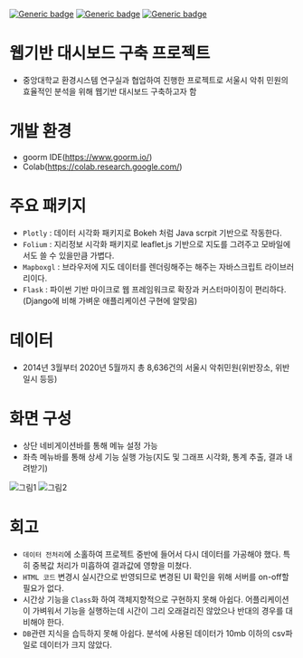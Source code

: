 [![Generic badge](https://img.shields.io/badge/Ubuntu-18.04-green.svg)](https://shields.io/)
[![Generic badge](https://img.shields.io/badge/Language-Python,HTML-blue.svg)](https://shields.io/)
[![Generic badge](https://img.shields.io/badge/Framework-Flask-orange.svg)](https://shields.io/)

# 웹기반 대시보드 구축 프로젝트
- 중앙대학교 환경시스템 연구실과 협업하여 진행한 프로젝트로 서울시 악취 민원의 효율적인 분석을 위해 웹기반 대시보드 구축하고자 함

# 개발 환경
- goorm IDE(https://www.goorm.io/)
- Colab(https://colab.research.google.com/)

# 주요 패키지
- `Plotly` : 데이터 시각화 패키지로 Bokeh 처럼 Java scrpit 기반으로 작동한다.  
- `Folium` : 지리정보 시각화 패키지로 leaflet.js 기반으로 지도를 그려주고 모바일에서도 쓸 수 있을만큼 가볍다.  
- `Mapboxgl` : 브라우저에 지도 데이터를 렌더링해주는 해주는 자바스크립트 라이브러리이다.  
- `Flask` : 파이썬 기반 마이크로 웹 프레임워크로 확장과 커스터마이징이 편리하다. (Django에 비해 가벼운 애플리케이션 구현에 알맞음)

# 데이터
- 2014년 3월부터 2020년 5월까지 총 8,636건의 서울시 악취민원(위반장소, 위반일시 등등)  

# 화면 구성
- 상단 네비게이션바를 통해 메뉴 설정 가능
- 좌측 메뉴바를 통해 상세 기능 실행 가능(지도 및 그래프 시각화, 통계 추출, 결과 내려받기)  

![그림1](https://user-images.githubusercontent.com/33515088/107912249-88c59500-6fa1-11eb-8d75-98dd9fc25d5d.png)
![그림2](https://user-images.githubusercontent.com/33515088/107914680-50748580-6fa6-11eb-9eb4-022d9218d449.png)


# 회고
- `데이터 전처리`에 소홀하여 프로젝트 중반에 들어서 다시 데이터를 가공해야 했다. 특히 중복값 처리가 미흡하여 결과값에 영향을 미쳤다.
- `HTML 코드` 변경시 실시간으로 반영되므로 변경된 UI 확인을 위해 서버를 on-off할 필요가 없다.
- 시간상 기능을 `Class`화 하여 객체지향적으로 구현하지 못해 아쉽다. 어플리케이션이 가벼워서 기능을 실행하는데 시간이 그리 오래걸리진 않았으나 반대의 경우를 대비해야 한다.
- `DB`관련 지식을 습득하지 못해 아쉽다. 분석에 사용된 데이터가 10mb 이하의 csv파일로 데이터가 크지 않았다.  
